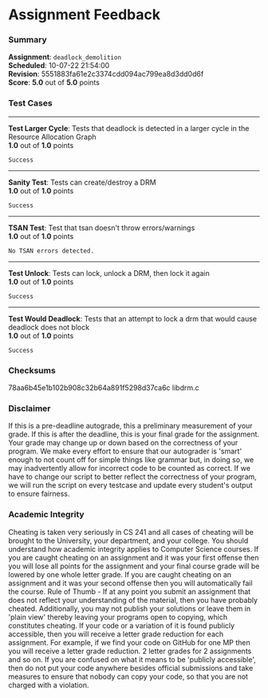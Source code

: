 # Assignment Feedback

### Summary

**Assignment**: `deadlock_demolition`  
**Scheduled**: 10-07-22 21:54:00  
**Revision**: 5551883fa61e2c3374cdd094ac799ea8d3dd0d6f  
**Score**: **5.0** out of **5.0** points

### Test Cases
---

**Test Larger Cycle**: Tests that deadlock is detected in a larger cycle in the Resource Allocation Graph  
**1.0** out of **1.0** points
```
Success
```
---

**Sanity Test**: Tests can create/destroy a DRM  
**1.0** out of **1.0** points
```
Success
```
---

**TSAN Test**: Test that tsan doesn't throw errors/warnings  
**1.0** out of **1.0** points
```
No TSAN errors detected.
```
---

**Test Unlock**: Tests can lock, unlock a DRM, then lock it again  
**1.0** out of **1.0** points
```
Success
```
---

**Test Would Deadlock**: Tests that an attempt to lock a drm that would cause deadlock does not block  
**1.0** out of **1.0** points
```
Success
```
### Checksums

78aa6b45e1b102b908c32b64a891f5298d37ca6c libdrm.c


### Disclaimer
If this is a pre-deadline autograde, this a preliminary measurement of your grade.
If this is after the deadline, this is your final grade for the assignment.
Your grade may change up or down based on the correctness of your program.
We make every effort to ensure that our autograder is 'smart' enough to not count off
for simple things like grammar but, in doing so, we may inadvertently allow for
incorrect code to be counted as correct.
If we have to change our script to better reflect the correctness of your program,
we will run the script on every testcase and update every student's output to ensure fairness.



### Academic Integrity
Cheating is taken very seriously in CS 241 and all cases of cheating will be brought to the University, your department, and your college.
You should understand how academic integrity applies to Computer Science courses.
If you are caught cheating on an assignment and it was your first offense then you will lose all points for the assignment and your final course
grade will be lowered by one whole letter grade. If you are caught cheating on an assignment and it was your second offense then you will automatically fail the course.
Rule of Thumb - If at any point you submit an assignment that does not reflect your understanding of the material, then you have probably cheated.
Additionally, you may not publish your solutions or leave them in 'plain view' thereby leaving your programs open to copying, which constitutes cheating.
If your code or a variation of it is found publicly accessible, then you will receive a letter grade reduction for each assignment.
For example, if we find your code on GitHub for one MP then you will receive a letter grade reduction. 2 letter grades for 2 assignments and so on.
If you are confused on what it means to be 'publicly accessible', then do not put your code anywhere besides official submissions and take measures
to ensure that nobody can copy your code, so that you are not charged with a violation.


